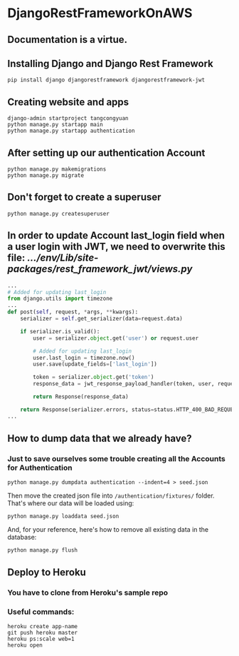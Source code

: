 # DjangoRestFrameworkOnAWS
## Documentation is a virtue.

## Installing Django and Django Rest Framework
```
pip install django djangorestframework djangorestframework-jwt
```

## Creating website and apps
```
django-admin startproject tangcongyuan
python manage.py startapp main
python manage.py startapp authentication
```

## After setting up our authentication Account
```
python manage.py makemigrations
python manage.py migrate
```

## Don't forget to create a superuser
```
python manage.py createsuperuser
```

## In order to update Account last_login field when a user login with JWT, we need to overwrite this file: *.../env/Lib/site-packages/rest_framework_jwt/views.py*

```python
...
# Added for updating last_login
from django.utils import timezone
...
def post(self, request, *args, **kwargs):
    serializer = self.get_serializer(data=request.data)

    if serializer.is_valid():
        user = serializer.object.get('user') or request.user

        # Added for updating last_login
        user.last_login = timezone.now()
        user.save(update_fields=['last_login'])

        token = serializer.object.get('token')
        response_data = jwt_response_payload_handler(token, user, request)

        return Response(response_data)

    return Response(serializer.errors, status=status.HTTP_400_BAD_REQUEST)
...
```

## How to dump data that we already have?
### Just to save ourselves some trouble creating all the Accounts for Authentication
```
python manage.py dumpdata authentication --indent=4 > seed.json
```
Then move the created json file into `/authentication/fixtures/` folder. That's where our data will be loaded using:
```
python manage.py loaddata seed.json
```
And, for your reference, here's how to remove all existing data in the database:
```
python manage.py flush
```

## Deploy to Heroku
### You have to clone from Heroku's sample repo
### Useful commands:
```
heroku create app-name
git push heroku master
heroku ps:scale web=1
heroku open
```
